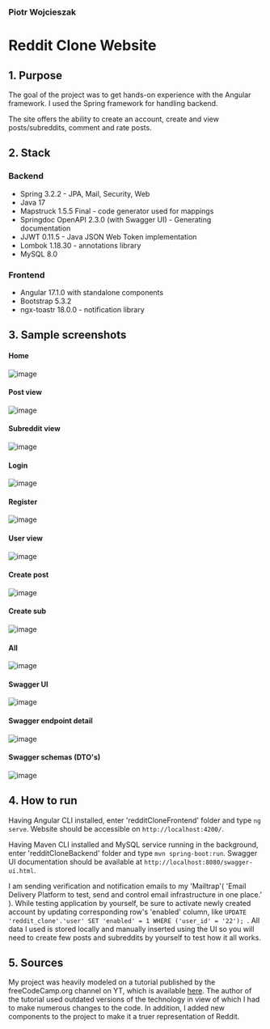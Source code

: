 ### Piotr Wojcieszak
# Reddit Clone Website
## 1. Purpose
The goal of the project was to get hands-on experience with the Angular framework. I used the Spring framework for handling backend. 

The site offers the ability to create an account, create and view posts/subreddits, comment and rate posts.

## 2. Stack
### Backend
- Spring 3.2.2 - JPA, Mail, Security, Web
- Java 17
- Mapstruck 1.5.5 Final - code generator used for mappings
- Springdoc OpenAPI 2.3.0 (with Swagger UI) - Generating documentation
- JJWT 0.11.5 - Java JSON Web Token implementation
- Lombok 1.18.30 - annotations library
- MySQL 8.0
### Frontend
- Angular 17.1.0 with standalone components
- Bootstrap 5.3.2
- ngx-toastr 18.0.0 - notification library

## 3. Sample screenshots
#### Home
![image](https://github.com/pwojcieszak/redditClone/assets/86632496/5cac36a6-0978-4eb2-b966-d4ed56c425ed)

#### Post view
![image](https://github.com/pwojcieszak/redditClone/assets/86632496/99d3234d-d19c-447f-a580-c72a32cf008c)

#### Subreddit view
![image](https://github.com/pwojcieszak/redditClone/assets/86632496/11ea5d6d-112c-45b6-b537-ae062ad43451)

#### Login
![image](https://github.com/pwojcieszak/redditClone/assets/86632496/d5ee1d0e-3709-4672-8998-c0a4bbd3545c)

#### Register
![image](https://github.com/pwojcieszak/redditClone/assets/86632496/f4a99bd7-0c72-4232-a7a5-15b061e84f0d)

#### User view
![image](https://github.com/pwojcieszak/redditClone/assets/86632496/4cbcf006-9ac4-44e1-8d2e-c0e2246fb8f2)

#### Create post
![image](https://github.com/pwojcieszak/redditClone/assets/86632496/06264898-7f85-457a-8c04-eef6bc34af67)

#### Create sub
![image](https://github.com/pwojcieszak/redditClone/assets/86632496/5b610323-2531-46f0-b8ef-e172f1c5843e)

#### All
![image](https://github.com/pwojcieszak/redditClone/assets/86632496/fe693f6d-9022-4f81-adb5-8cef5d684662)

#### Swagger UI
![image](https://github.com/pwojcieszak/redditClone/assets/86632496/8d1a0183-f968-4207-920d-88d3de8f2139)

#### Swagger endpoint detail
![image](https://github.com/pwojcieszak/redditClone/assets/86632496/3a2a47d1-140d-4a12-bdb2-d12e0c11e033)

#### Swagger schemas (DTO's)
![image](https://github.com/pwojcieszak/redditClone/assets/86632496/561baf82-3799-47f7-9124-0f0d41cd2040)

## 4. How to run
Having Angular CLI installed, enter 'redditCloneFrontend' folder and type `ng serve`. Website should be accessible on `http://localhost:4200/`.

Having Maven CLI installed and MySQL service running in the background, enter 'redditCloneBackend' folder and type `mvn spring-boot:run`. Swagger UI documentation should be available at `http://localhost:8080/swagger-ui.html`.

I am sending verification and notification emails to my 'Mailtrap'( 'Email Delivery Platform to test, send and control email infrastructure in one place.' ). While testing application by yourself, be sure to activate newly created account by updating corresponding row's 'enabled' column, like `UPDATE 'reddit_clone'.'user' SET 'enabled' = 1 WHERE ('user_id' = '22');
`. All data I used is stored locally and manually inserted using the UI so you will need to create few posts and subreddits by yourself to test how it all works. 


## 5. Sources
My project was heavily modeled on a tutorial published by the freeCodeCamp.org channel on YT, which is available [here](https://www.youtube.com/watch?v=DKlTBBuc32c&list=WL&index=11&ab_channel=freeCodeCamp.org). The author of the tutorial used outdated versions of the technology in view of which I had to make numerous changes to the code. In addition, I added new components to the project to make it a truer representation of Reddit.
